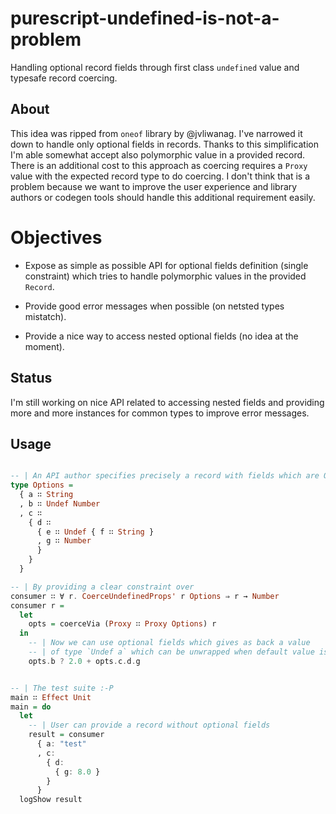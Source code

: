 # purescript-undefined-is-not-a-problem

Handling optional record fields through first class `undefined` value and typesafe record coercing.

## About

This idea was ripped from `oneof` library by @jvliwanag. I've narrowed it down to handle only optional fields in records.
Thanks to this simplification I'm able somewhat accept also polymorphic value in a provided record. There is an additional cost to this approach as coercing requires a `Proxy` value with the expected record type to do coercing. I don't think that is a problem because we want to improve the user experience and library authors or codegen tools should handle this additional requirement easily.

# Objectives

  * Expose as simple as possible API for optional fields definition (single constraint) which tries to handle polymorphic values in the provided `Record`.

  * Provide good error messages when possible (on netsted types mistatch).

  * Provide a nice way to access nested optional fields (no idea at the moment).

## Status

I'm still working on nice API related to accessing nested fields and providing more and more instances for common types to improve error messages.

<!--
But let's talk about the basics. The basic idea in `oneof` is to provide type safe casting for values of types which are members of "untagged union" type (like in _TypeScript_).

T.B.C.

When I say value of type like `Int |+| String |+| Number` we state that any value which is an `Int` a `String` or a `Number`. we can safely cast value of for example type `Number` to this.

When we extend union idea to the `Record` type (we are handing only these kind of unions here) we can nicely handle optional fields.
-->

## Usage

```purescript

-- | An API author specifies precisely a record with fields which are Optional.
type Options =
  { a ∷ String
  , b ∷ Undef Number
  , c ∷
    { d ∷
      { e ∷ Undef { f ∷ String }
      , g ∷ Number
      }
    }
  }

-- | By providing a clear constraint over
consumer ∷ ∀ r. CoerceUndefinedProps' r Options ⇒ r → Number
consumer r =
  let
    opts = coerceVia (Proxy ∷ Proxy Options) r
  in
    -- | Now we can use optional fields which gives as back a value
    -- | of type `Undef a` which can be unwrapped when default value is provided.
    opts.b ? 2.0 + opts.c.d.g


-- | The test suite :-P
main ∷ Effect Unit
main = do
  let
    -- | User can provide a record without optional fields
    result = consumer
      { a: "test"
      , c:
        { d:
          { g: 8.0 }
        }
      }
  logShow result

```


